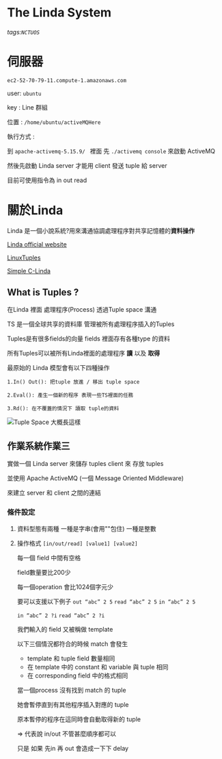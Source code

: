 The Linda System
===

###### tags:`NCTUOS`

# 伺服器
`ec2-52-70-79-11.compute-1.amazonaws.com`

user: `ubuntu`

key : Line 群組

位置 : `/home/ubuntu/activeMQHere`

執行方式 :


到 `apache-activemq-5.15.9/ ` 裡面 先 `./activemq console` 來啟動 ActiveMQ

然後先啟動 Linda server 才能用 client 發送 tuple 給 server

目前可使用指令為 in out read


# 關於Linda
Linda 是一個小說系統?用來溝通協調處理程序對共享記憶體的**資料操作**

[Linda official website](http://lindaspaces.com/products/linda.html)

[LinuxTuples](https://sourceforge.net/projects/linuxtuples/
)

[Simple C-Linda]( https://www.comp.nus.edu.sg/~wongwf/linda.html)

## What is Tuples ?

在Linda 裡面 處理程序(Process) 透過Tuple space 溝通

TS 是一個全球共享的資料庫 管理被所有處理程序插入的Tuples

Tuples是有很多fields的向量 fields 裡面存有各種type 的資料

所有Tuples可以被所有Linda裡面的處理程序 **讀** 以及 **取得**

最原始的 Linda 模型會有以下四種操作

    1.In() Out(): 把tuple 放進 / 移出 tuple space

    2.Eval(): 產生一個新的程序 表現一些TS裡面的任務

    3.Rd(): 在不覆蓋的情況下 讀取 tuple的資料

![Tuple Space 大概長這樣](https://i.imgur.com/3I1or6m.jpg)



## 作業系統作業三

實做一個 Linda server 來儲存 tuples client 來 存放 tuples

並使用 Apache ActiveMQ (一個 Message Oriented Middleware)

來建立 server 和 client 之間的連結

### 條件設定

1. 資料型態有兩種  一種是字串(會用""包住) 一種是整數
2. 操作格式
    `[in/out/read] [value1] [value2]`
    
    每一個 field 中間有空格 
    
    field數量要比200少
    
    每一個operation 會比1024個字元少
    
    要可以支援以下例子
    `out “abc” 2 5`
    `read “abc” 2 5`
    `in “abc” 2 5`
    
    `in “abc” 2 ?i`
    `read “abc” 2 ?i`
    
    我們輸入的 field 又被稱做 template
    
    以下三個情況都符合的時候 match 會發生
    
    *   template 和 tuple field 數量相同
    *   在 template 中的 constant 和 variable 與 tuple 相同
    *   在 corresponding field 中的格式相同

   當一個process 沒有找到 match 的 tuple 
   
   她會暫停直到有其他程序插入對應的 tuple 
   
   原本暫停的程序在這同時會自動取得新的 tuple
   
   => 代表說 in/out 不管甚麼順序都可以
   
   只是 如果 先in 再 out 會造成一下下 delay
